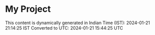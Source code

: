 # My Project

This content is dynamically generated in Indian Time (IST): 2024-01-21 21:14:25 IST
Converted to UTC: 2024-01-21 15:44:25 UTC
